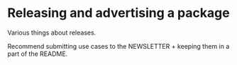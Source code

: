# Releasing and advertising a package

Various things about releases.

Recommend submitting use cases to the NEWSLETTER + keeping them in a part of the README.
